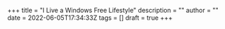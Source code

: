 +++
title = "I Live a Windows Free Lifestyle"
description = ""
author = ""
date = 2022-06-05T17:34:33Z
tags = []
draft = true
+++
